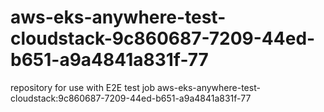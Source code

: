 # aws-eks-anywhere-test-cloudstack-9c860687-7209-44ed-b651-a9a4841a831f-77
repository for use with E2E test job aws-eks-anywhere-test-cloudstack:9c860687-7209-44ed-b651-a9a4841a831f-77
